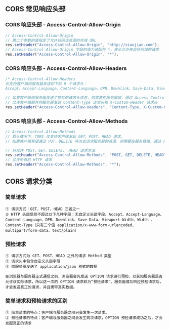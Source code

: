 ## CORS 常见响应头部

### CORS 响应头部 - Access-Control-Allow-Origin

```js
// Access-Control-Allow-Origin
// 第二个参数的值指定了允许访问该资源的外域 URL
res.setHeader("Access-Control-Allow-Origin", "http://xiaojian.com");
// Access-Control-Allow-Origin 字段的值为通配符 *，表示允许来自任何域的请求
res.setHeader("Access-Control-Allow-Origin", "*");
```

### CORS 响应头部 - Access-Control-Allow-Headers

```js
/* Access-Control-Allow-Headers
仅支持客户端向服务器发送如下的 9 个请求头：
Accept、Accept-Language、Content-Language、DPR、Downlink、Save-Data、Viewport-Width、Width 、Content-Type （值仅限于 text/plain、multipart/form-data、application/x-www-form-urlencoded 三者之一） */

// 如果客户端向服务器发送了额外的请求头信息，则需要在服务器端，通过 Access-Control-Allow-Headers 对额外的请求头进行声明，否则这次请求会失败！
// 允许客户端额外向服务器发送 Content-Type 请求头和 X-Custom-Header 请求头
res.setHeader("Access-Control-Allow-Headers", "Content-Type, X-Custom-Header");
```

### CORS 响应头部 - Access-Control-Allow-Methods

```js
// Access-Control-Allow-Methods
// 默认情况下，CORS 仅支持客户端发起 GET、POST、HEAD 请求。
// 如果客户端希望通过 PUT、DELETE 等方式请求服务器的资源，则需要在服务器端，通过 Access-Control-Alow-Methods来指明实际请求所允许使用的 HTTP 方法。

// 只允许 POST、GET、DELETE、 HEAD 请求方法
res.setHeader("Access-Control-Allow-Methods", "POST, GET, DELETE, HEAD");
// 允许所有的 HTTP 请求
res.setHeader("Access-Control-Allow-Methods", "*");
```

## CORS 请求分类

### 简单请求

```text
① 请求方式：GET、POST、HEAD 三者之一
② HTTP 头部信息不超过以下几种字段：无自定义头部字段、Accept、Accept-Language、Content-Language、DPR、Downlink、Save-Data、Viewport-Width、Width 、Content-Type（只有三个值 application/x-www-form-urlencoded、multipart/form-data、text/plain）
```

### 预检请求

```text
① 请求方式为 GET、POST、HEAD 之外的请求 Method 类型
② 请求头中包含自定义头部字段
③ 向服务器发送了 application/json 格式的数据

在浏览器与服务器正式通信之前，浏览器会先发送 OPTION 请求进行预检，以获知服务器是否允许该实际请求，所以这一次的 OPTION 请求称为“预检请求”。服务器成功响应预检请求后，才会发送真正的请求，并且携带真实数据。
```

### 简单请求和预检请求的区别

```text
① 简单请求的特点：客户端与服务器之间只会发生一次请求。
② 预检请求的特点：客户端与服务器之间会发生两次请求，OPTION 预检请求成功之后，才会发起真正的请求
```
